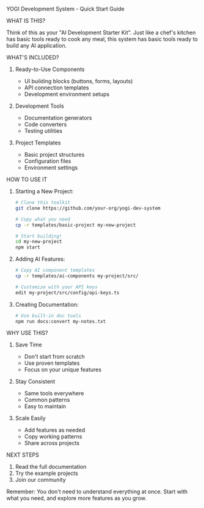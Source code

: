 YOGI Development System - Quick Start Guide

WHAT IS THIS?

Think of this as your "AI Development Starter Kit". Just like a chef's kitchen has basic tools ready to cook any meal, this system has basic tools ready to build any AI application.

WHAT'S INCLUDED?

1. Ready-to-Use Components
   - UI building blocks (buttons, forms, layouts)
   - API connection templates
   - Development environment setups

2. Development Tools
   - Documentation generators
   - Code converters
   - Testing utilities

3. Project Templates
   - Basic project structures
   - Configuration files
   - Environment settings

HOW TO USE IT

1. Starting a New Project:
   ```bash
   # Clone this toolkit
   git clone https://github.com/your-org/yogi-dev-system

   # Copy what you need
   cp -r templates/basic-project my-new-project

   # Start building!
   cd my-new-project
   npm start
   ```

2. Adding AI Features:
   ```bash
   # Copy AI component templates
   cp -r templates/ai-components my-project/src/

   # Customize with your API keys
   edit my-project/src/config/api-keys.ts
   ```

3. Creating Documentation:
   ```bash
   # Use built-in doc tools
   npm run docs:convert my-notes.txt
   ```

WHY USE THIS?

1. Save Time
   - Don't start from scratch
   - Use proven templates
   - Focus on your unique features

2. Stay Consistent
   - Same tools everywhere
   - Common patterns
   - Easy to maintain

3. Scale Easily
   - Add features as needed
   - Copy working patterns
   - Share across projects

NEXT STEPS

1. Read the full documentation
2. Try the example projects
3. Join our community

Remember: You don't need to understand everything at once. Start with what you need, and explore more features as you grow.
